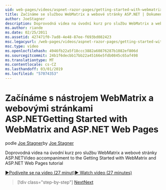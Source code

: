 ```yaml
---
uid: web-pages/videos/aspnet-razor-pages/getting-started-with-webmatrix-and-aspnet-web-pages
title: Začínáme se službou WebMatrix a webové stránky ASP.NET | Dokumentace Microsoftu
author: JoeStagner
description: Doprovodná videa na úvodní kurz pro službu WebMatrix a webové stránky ASP.NET
ms.author: riande
ms.date: 02/25/2011
ms.assetid: 427471f0-7ad8-4e48-87ee-f693bd082423
msc.legacyurl: /web-pages/videos/aspnet-razor-pages/getting-started-with-webmatrix-and-aspnet-web-pages
msc.type: video
ms.openlocfilehash: 4946fb22a5f18ccc3882a60876287b1082ef806d
ms.sourcegitcommit: 24b1f6decbb17bb22a45166e5fdb0845c65af498
ms.translationtype: MT
ms.contentlocale: cs-CZ
ms.lasthandoff: 03/01/2019
ms.locfileid: "57074353"
---
```

<a name="getting-started-with-webmatrix-and-aspnet-web-pages"></a><span data-ttu-id="80619-103">Začínáme s nástrojem WebMatrix a webovými stránkami ASP.NET</span><span class="sxs-lookup"><span data-stu-id="80619-103">Getting Started with WebMatrix and ASP.NET Web Pages</span></span>
====================
<span data-ttu-id="80619-104">podle [Joe Stagner](https://github.com/JoeStagner)</span><span class="sxs-lookup"><span data-stu-id="80619-104">by [Joe Stagner](https://github.com/JoeStagner)</span></span>

<span data-ttu-id="80619-105">Doprovodná videa na úvodní kurz pro službu WebMatrix a webové stránky ASP.NET</span><span class="sxs-lookup"><span data-stu-id="80619-105">Video accompaniment to the Getting Started with WebMatrix and ASP.NET Web Pages tutorial</span></span>

[<span data-ttu-id="80619-106">&#9654;Podívejte se na video (27 minut)</span><span class="sxs-lookup"><span data-stu-id="80619-106">&#9654; Watch video (27 minutes)</span></span>](https://channel9.msdn.com/Blogs/ASP-NET-Site-Videos/getting-started-with-webmatrix-and-aspnet-web-pages)

> [!div class="step-by-step"]
> [<span data-ttu-id="80619-107">Next</span><span class="sxs-lookup"><span data-stu-id="80619-107">Next</span></span>](introduction-to-aspnet-web-programming-using-the-razor-syntax.md)
